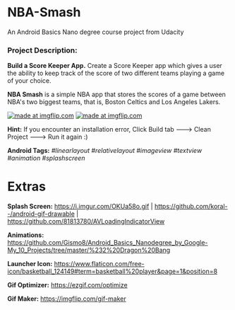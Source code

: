 # NBA-Smash
An Android Basics Nano degree course project from Udacity
### Project Description: 
**Build a Score Keeper App.**
Create a Score Keeper app which gives a user the ability to keep track of the score of two different teams playing a game of your choice. 

**NBA Smash** is a simple NBA app that stores the scores of a game between NBA's two biggest teams, that is, Boston Celtics and Los Angeles Lakers.

<a href="https://imgflip.com/gif/2fjh7c"><img src="https://i.imgflip.com/2fjh7c.gif" title="made at imgflip.com"/></a>
<a href="https://imgflip.com/gif/2fjhew"><img src="https://i.imgflip.com/2fjhew.gif" title="made at imgflip.com"/></a>

**Hint:** If you encounter an installation error, Click Build tab ---> Clean Project ---> Run it again :)

**Android Tags:** *#linearlayout* *#relativelayout* *#imageview* *#textview* *#animation* *#splashscreen* 

# Extras
**Splash Screen:** https://i.imgur.com/OKUa58o.gif | https://github.com/koral--/android-gif-drawable | https://github.com/81813780/AVLoadingIndicatorView

**Animations:** https://github.com/Gismo8/Android_Basics_Nanodegree_by_Google-My_10_Projects/tree/master/%232%20Dragon%20Bang

**Launcher Icon:** https://www.flaticon.com/free-icon/basketball_124149#term=basketball%20player&page=1&position=8

**Gif Optimizer:** https://ezgif.com/optimize

**Gif Maker:** https://imgflip.com/gif-maker
